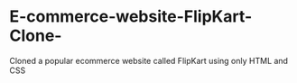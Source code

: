 # E-commerce-website-FlipKart-Clone-
Cloned a popular ecommerce website called FlipKart using only HTML and CSS 
